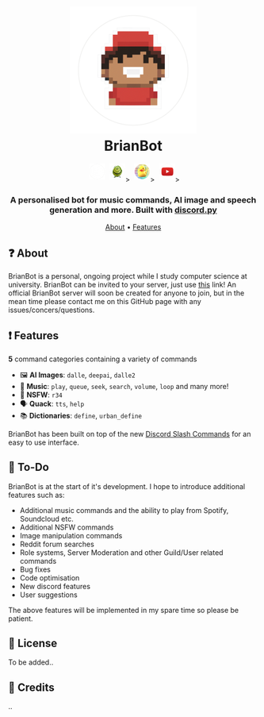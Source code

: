 <h1 align="center">
  <img src="https://github.com/JamesGardiner1/BrianBot-Online/blob/main/images/BrianBotProfile.png?raw=true" alt="BrianBot Profile" width="256" height="256">
  <br>
  BrianBot
  <br>
</h1>
<div id="banner" align="center">
    <div class="inline-block">
        <img src ="https://github.com/JamesGardiner1/BrianBot-Online/blob/main/images/Dalle2Logo.png?raw=true" alt="Dalle 2 Logo" width="32" height="32" style="padding: 0px 0px 5px 5px;">
        <img src ="https://github.com/JamesGardiner1/BrianBot-Online/blob/main/images/DalleMiniLogoNew.png?raw=true" alt="Dalle Mini Logo" width="32" height="32" style="padding: 0px 0px 5px 5px;">>
        <img src ="https://github.com/JamesGardiner1/BrianBot-Online/blob/main/images/UberDuckLogo.png?raw=true" alt="UverDuck AI Logo" width="32" height="32" style="padding: 0px 0px 5px 5px;">>
        <img src ="https://github.com/JamesGardiner1/BrianBot-Online/blob/main/images/YoutubeLogo.png?raw=true alt="Youtube Logo" width="32" height="32" style="padding: 0px 0px 5px 5px;">>
    </div>
</div>

<h3 align=center>A personalised bot for music commands, AI image and speech generation and more. Built with <a href=https://github.com/Rapptz/discord.py>discord.py</a></h3>

<p align="center">
  <a href="#about">About</a>
  •
  <a href="#Features">Features</a>
</p>

## ❓ About

BrianBot is a personal, ongoing project while I study computer science at university. BrianBot can be invited to your server, just use [this](https://discord.com/api/oauth2/authorize?client_id=987829603118759936&permissions=8&scope=bot%20applications.commands) link!
An official BrianBot server will soon be created for anyone to join, but in the mean time please contact me on this GitHub page with any issues/concers/questions.

## ❗ Features

**5** command categories containing a variety of commands

*   🖼  **AI Images**: `dalle`, `deepai`, `dalle2`
*   🎵  **Music**: `play`, `queue`, `seek`, `search`, `volume`, `loop` and many more!
*   🔞  **NSFW**: `r34`
*   🗣️  **Quack**: `tts`, `help`
*   📚  **Dictionaries**: `define`, `urban_define`

BrianBot has been built on top of the new [Discord Slash Commands](https://discord.com/blog/slash-commands-are-here) for an easy to use interface.


## 📝 To-Do

BrianBot is at the start of it's development. I hope to introduce additional features such as:
  * Additional music commands and the ability to play from Spotify, Soundcloud etc.
  * Additional NSFW commands
  * Image manipulation commands
  * Reddit forum searches
  * Role systems, Server Moderation and other Guild/User related commands
  * Bug fixes
  * Code optimisation
  * New discord features
  * User suggestions
  
The above features will be implemented in my spare time so please be patient. 

## 📖 License

To be added..

## 📜 Credits
..
